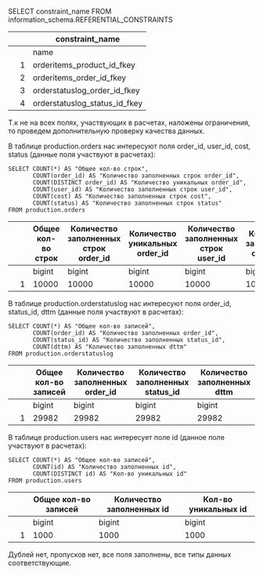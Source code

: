 SELECT constraint_name 
    FROM information_schema.REFERENTIAL_CONSTRAINTS
		
|  |   | constraint_name               |
|--|---|-------------------------------|
|  |   | name                          |
|  | 1 | orderitems_product_id_fkey    |
|  | 2 | orderitems_order_id_fkey      |
|  | 3 | orderstatuslog_order_id_fkey  |
|  | 4 | orderstatuslog_status_id_fkey |

Т.к не на всех полях, участвующих в расчетах, наложены ограничения, то проведем дополнительную проверку качества данных.

В таблице production.orders нас интересуют поля order_id, user_id, cost, status (данные поля участвуют в расчетах):

    SELECT COUNT(*) AS "Общее кол-во строк",
	       COUNT(order_id) AS "Количество заполненных строк order_id",
	       COUNT(DISTINCT order_id) AS "Количество уникальных order_id",
	       COUNT(user_id) AS "Количество заполненных строк user_id",
           COUNT(cost) AS "Количество заполненных строк cost",
           COUNT(status) AS "Количество заполненных строк status"
	FROM production.orders
	
|  |   | Общее кол-во строк | Количество заполненных строк order_id | Количество уникальных order_id | Количество заполненных строк user_id | Количество заполненных строк cost | Количество заполненных строк status |
|--|---|--------------------|---------------------------------------|--------------------------------|--------------------------------------|-----------------------------------|-------------------------------------|
|  |   | bigint             | bigint                                | bigint                         | bigint                               | bigint                            | bigint                              |
|  | 1 | 10000              | 10000                                 | 10000                          | 10000                                | 10000                             | 10000                               |


В таблице production.orderstatuslog нас интересуют поля order_id, status_id, dttm (данные поля участвуют в расчетах):

    SELECT COUNT(*) AS "Общее кол-во записей",
           COUNT(order_id) AS "Количество заполненных order_id",
           COUNT(status_id) AS "Количество заполненных status_id", 
           COUNT(dttm) AS "Количество заполненных dttm"
    FROM production.orderstatuslog
	
|  |   | Общее кол-во записей | Количество заполненных order_id | Количество заполненных status_id | Количество заполненных dttm |
|--|---|----------------------|---------------------------------|----------------------------------|-----------------------------|
|  |   | bigint               | bigint                          | bigint                           | bigint                      |
|  | 1 | 29982                | 29982                           | 29982                            | 29982                       |

В таблице production.users нас интересует поле id (данное поле участвуют в расчетах):

    SELECT COUNT(*) AS "Общее кол-во записей",
	       COUNT(id) AS "Количество заполненных id",
	       COUNT(DISTINCT id) AS "Кол-во уникальных id"
	FROM production.users
	
|  |   | Общее кол-во записей | Количество заполненных id | Кол-во уникальных id |
|--|---|----------------------|---------------------------|----------------------|
|  |   | bigint               | bigint                    | bigint               |
|  | 1 | 1000                 | 1000                      | 1000                 |

Дублей нет, пропусков нет, все поля заполнены, все типы данных соответствующие.